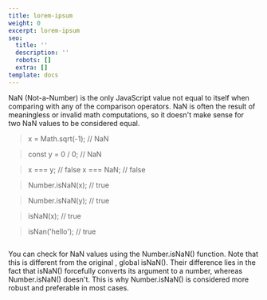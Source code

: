 ```yaml
---
title: lorem-ipsum
weight: 0
excerpt: lorem-ipsum
seo:
  title: ''
  description: ''
  robots: []
  extra: []
template: docs
---
```

NaN (Not-a-Number) is the only JavaScript value not equal to itself when comparing with any of the comparison operators. NaN is often the result of meaningless or invalid math computations, so it doesn't make sense for two NaN values to be considered equal.

> x = Math.sqrt(-1); // NaN
>

> const y = 0 / 0;         // NaN
>

> x === y;                 // false
> x === NaN;               // false
>

> Number.isNaN(x);         // true
>

> Number.isNaN(y);         // true
>

> isNaN(x);                // true
>

> isNan('hello');          // true

```
```

You can check for NaN values using the Number.isNaN() function. Note that this is different from the original , global isNaN(). Their difference lies in the fact that isNaN() forcefully converts its argument to a number, whereas Number.isNaN() doesn't. This is why Number.isNaN() is considered more robust and preferable in most cases.
